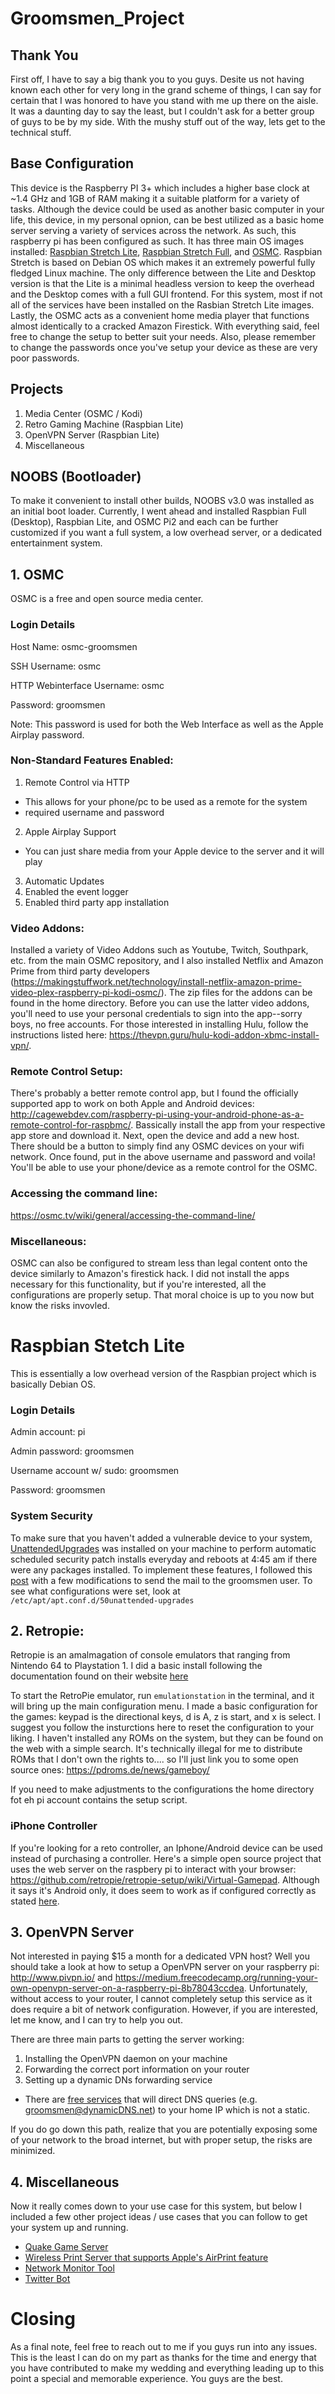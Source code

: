 # Groomsmen_Project

## Thank You
First off, I have to say a big thank you to you guys. Desite us not having known each other for very long in the grand scheme of things, I can say for certain that I was honored to have you stand with me up there on the aisle. It was a daunting day to say the least, but I couldn't ask for a better group of guys to be by my side. With the mushy stuff out of the way, lets get to the technical stuff.

## Base Configuration
This device is the Raspberry PI 3+ which includes a higher base clock at ~1.4 GHz and 1GB of RAM making it a suitable platform for a variety of tasks. Although the device could be used as another basic computer in your life, this device, in my personal opnion, can be best utilized as a basic home server serving a variety of services across the network. As such, this raspberry pi has been configured as such. It has three main OS images installed: [Raspbian Stretch Lite](https://www.raspberrypi.org/downloads/raspbian/), [Raspbian Stretch Full](https://www.raspberrypi.org/downloads/raspbian/), and [OSMC](https://osmc.tv/). Raspbian Stretch is based on Debian OS which makes it an extremely powerful fully fledged Linux machine. The only difference between the Lite and Desktop version is that the Lite is a minimal headless version to keep the overhead and the Desktop comes with a full GUI frontend. For this system, most if not all of the services have been installed on the Rasbian Stretch Lite images. Lastly, the OSMC acts as a convenient home media player that functions almost identically to a cracked Amazon Firestick. With everything said, feel free to change the setup to better suit your needs. Also, please remember to change the passwords once you've setup your device as these are very poor passwords.

## Projects
1. Media Center (OSMC / Kodi)
2. Retro Gaming Machine (Raspbian Lite)
3. OpenVPN Server (Raspbian Lite)
4. Miscellaneous

## NOOBS (Bootloader)
To make it convenient to install other builds, NOOBS v3.0 was installed as an initial boot loader. Currently, I went ahead and installed Raspbian Full (Desktop), Raspbian Lite, and OSMC Pi2 and each can be further customized if you want a full system, a low overhead server, or a dedicated entertainment system. 

## 1. OSMC
OSMC is a free and open source media center. 

### Login Details
Host Name: osmc-groomsmen

SSH Username: osmc

HTTP Webinterface Username: osmc

Password: groomsmen

Note: This password is used for both the Web Interface as well as the Apple Airplay password.

### Non-Standard Features Enabled:
1) Remote Control via HTTP
  - This allows for your phone/pc to be used as a remote for the system
  - required username and password
2) Apple Airplay Support
  - You can just share media from your Apple device to the server and it will play
3) Automatic Updates
4) Enabled the event logger
5) Enabled third party app installation

### Video Addons:
Installed a variety of Video Addons such as Youtube, Twitch, Southpark, etc. from the main OSMC repository, and I also installed Netflix and Amazon Prime from third party developers (https://makingstuffwork.net/technology/install-netflix-amazon-prime-video-plex-raspberry-pi-kodi-osmc/). The zip files for the addons can be found in the home directory. Before you can use the latter video addons, you'll need to use your personal credentials to sign into the app--sorry boys, no free accounts. For those interested in installing Hulu, follow the instructions listed here: https://thevpn.guru/hulu-kodi-addon-xbmc-install-vpn/.

### Remote Control Setup:
There's probably a better remote control app, but I found the officially supported app to work on both Apple and Android devices: http://cagewebdev.com/raspberry-pi-using-your-android-phone-as-a-remote-control-for-raspbmc/. Bassically install the app from your respective app store and download it. Next, open the device and add a new host. There should be a button to simply find any OSMC devices on your wifi network. Once found, put in the above username and password and voila! You'll be able to use your phone/device as a remote control for the OSMC.

### Accessing the command line:
https://osmc.tv/wiki/general/accessing-the-command-line/

### Miscellaneous:
OSMC can also be configured to stream less than legal content onto the device similarly to Amazon's firestick hack. I did not install the apps necessary for this functionality, but if you're interested, all the configurations are properly setup. That moral choice is up to you now but know the risks invovled.

# Raspbian Stetch Lite
This is essentially a low overhead version of the Raspbian project which is basically Debian OS.

### Login Details
Admin account: pi

Admin password: groomsmen

Username account w/ sudo: groomsmen

Password: groomsmen

### System Security
To make sure that you haven't added a vulnerable device to your system, [UnattendedUpgrades](https://wiki.debian.org/UnattendedUpgrades) was installed on your machine to perform automatic scheduled security patch installs everyday and reboots at 4:45 am if there were any packages installed. To implement these features, I followed this [post](https://blog.dantup.com/2016/04/setting-up-automatic-updates-on-raspberry-pi-raspbian-jessie/) with a few modifications to send the mail to the groomsmen user. To see what configurations were set, look at `/etc/apt/apt.conf.d/50unattended-upgrades`

## 2. Retropie:
Retropie is an amalmagation of console emulators that ranging from Nintendo 64 to Playstation 1. I did a basic install following the documentation found on their website [here](https://retropie.org.uk/docs/Manual-Installation/)

To start the RetroPie emulator, run `emulationstation` in the terminal, and it will bring up the main configuration menu. I made a basic configuration for the games: keypad is the directional keys, d is A, z is start, and x is select. I suggest you follow the insturctions here to reset the configuration to your liking. I haven't installed any ROMs on the system, but they can be found on the web with a simple search. It's technically illegal for me to distribute ROMs that I don't own the rights to.... so I'll just link you to some open source ones: https://pdroms.de/news/gameboy/

If you need to make adjustments to the configurations the home directory fot eh pi account contains the setup script.

### iPhone Controller 
If you're looking for a reto controller, an Iphone/Android device can be used instead of purchasing a controller. Here's a simple open source project that uses the web server on the raspbery pi to interact with your browser: https://github.com/retropie/retropie-setup/wiki/Virtual-Gamepad. Although it says it's Android only, it does seem to work as if configured correctly as stated [here](https://github.com/retropie/retropie-setup/wiki/Virtual-Gamepad).

## 3. OpenVPN Server
Not interested in paying $15 a month for a dedicated VPN host? Well you should take a look at how to setup a OpenVPN server on your raspberry pi: http://www.pivpn.io/ and https://medium.freecodecamp.org/running-your-own-openvpn-server-on-a-raspberry-pi-8b78043ccdea. Unfortunately, without access to your router, I cannot completely setup this service as it does require a bit of network configuration. However, if you are interested, let me know, and I can try to help you out.

There are three main parts to getting the server working:
1) Installing the OpenVPN daemon on your machine
2) Forwarding the correct port information on your router
3) Setting up a dynamic DNs forwarding service
  * There are [free services](https://www.noip.com/) that will direct DNS queries (e.g. groomsmen@dynamicDNS.net) to your home IP which is not a static.
  
If you do go down this path, realize that you are potentially exposing some of your network to the broad internet, but with proper setup, the risks are minimized.

## 4. Miscellaneous
Now it really comes down to your use case for this system, but below I included a few other project ideas / use cases that you can follow to get your system up and running. 
* [Quake Game Server](https://quake.ie/quake-on-lan/)
* [Wireless Print Server that supports Apple's AirPrint feature](https://opensource.com/article/18/3/print-server-raspberry-pi)
* [Network Monitor Tool](https://www.networkworld.com/article/2225683/cisco-subnet/cisco-subnet-raspberry-pi-as-a-network-monitoring-node.html)
* [Twitter Bot](https://www.instructables.com/id/Raspberry-Pi-Twitterbot/)

# Closing
As a final note, feel free to reach out to me if you guys run into any issues. This is the least I can do on my part as thanks for the time and energy that you have contributed to make my wedding and everything leading up to this point a special and memorable experience. You guys are the best.
